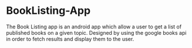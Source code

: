 # BookListing-App
The Book Listing app is an android app which allow a user to get a list of published books on a given topic. Designed by using the google books api in order to fetch results and display them to the user.

